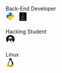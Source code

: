 <div style="display: inline_block">
  
<span>Back-End Developer</span>
<br>
<img width="25px" src="python.png">
<img width="35px" src="java.png">
<br>
<br>
<span>Hacking Student</span>
<br>
<img width="25px" src="hacking.png">
<br>
<br>
<span>Linux</span>
<br>
<img width="25px" src="linux.png">

</div>
